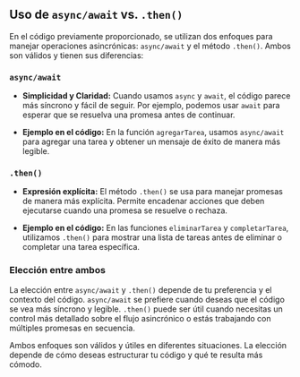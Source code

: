 ## Uso de `async/await` vs. `.then()`

En el código previamente proporcionado, se utilizan dos enfoques para manejar operaciones asincrónicas: `async/await` y el método `.then()`. Ambos son válidos y tienen sus diferencias:

### `async/await`

- **Simplicidad y Claridad:** Cuando usamos `async` y `await`, el código parece más síncrono y fácil de seguir. Por ejemplo, podemos usar `await` para esperar que se resuelva una promesa antes de continuar.

- **Ejemplo en el código:** En la función `agregarTarea`, usamos `async/await` para agregar una tarea y obtener un mensaje de éxito de manera más legible.

### `.then()`

- **Expresión explícita:** El método `.then()` se usa para manejar promesas de manera más explícita. Permite encadenar acciones que deben ejecutarse cuando una promesa se resuelve o rechaza.

- **Ejemplo en el código:** En las funciones `eliminarTarea` y `completarTarea`, utilizamos `.then()` para mostrar una lista de tareas antes de eliminar o completar una tarea específica.

### Elección entre ambos

La elección entre `async/await` y `.then()` depende de tu preferencia y el contexto del código. `async/await` se prefiere cuando deseas que el código se vea más síncrono y legible. `.then()` puede ser útil cuando necesitas un control más detallado sobre el flujo asincrónico o estás trabajando con múltiples promesas en secuencia.

Ambos enfoques son válidos y útiles en diferentes situaciones. La elección depende de cómo deseas estructurar tu código y qué te resulta más cómodo.
